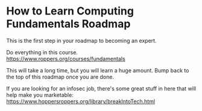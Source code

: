 # How to Learn Computing Fundamentals Roadmap

This is the first step in your roadmap to becoming an expert. 

Do everything in this course. <https://www.roppers.org/courses/fundamentals> 

This will take a long time, but you will learn a huge amount. Bump back to the top of this roadmap once you are done. 

If you are looking for an infosec job, there's some great stuff in here that will help make you marketable: <https://www.hoppersroppers.org/library/breakIntoTech.html>
